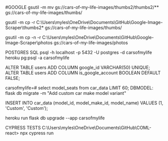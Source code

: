
#GOOGLE
gsutil -m mv gs://cars-of-my-life-images/thumbs2/thumbs2/** gs://cars-of-my-life-images/thumbs/

gsutil -m cp -r C:\Users\myles\OneDrive\Documents\GitHub\Google-Image-Scraper\thumbs2\* gs://cars-of-my-life-images/thumbs/


gsutil -m cp -n -r C:\Users\myles\OneDrive\Documents\GitHub\Google-Image-Scraper\photos gs://cars-of-my-life-images/photos

POSTGRES SQL
psql -h localhost -p 5432 -U postgres -d carsofmylife
heroku pg:psql -a carsofmylife

ALTER TABLE users ADD COLUMN google_id VARCHAR(50) UNIQUE;
ALTER TABLE users ADD COLUMN is_google_account BOOLEAN DEFAULT FALSE;


carsofmylife=# select model_seats from car_data LIMIT 60;
DBMODEL:
flask db migrate -m "Add custom car make model variant"

INSERT INTO car_data (model_id, model_make_id, model_name) VALUES (1, 'Custom', 'Custom');

heroku run flask db upgrade --app carsofmylife

CYPRESS TESTS
C:\Users\myles\OneDrive\Documents\GitHub\COML-react> npx cypress run
